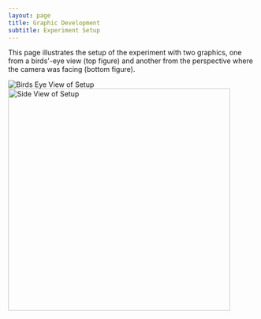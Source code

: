 ```yaml
---
layout: page
title: Graphic Development 
subtitle: Experiment Setup
---
```


This page illustrates the setup of the experiment with two graphics, one from a birds'-eye view (top figure) and another from the perspective where the camera was facing (bottom figure). 

 <img src="{{ 'assets/img/Birds_Eye.png' | relative_url }}" alt="Birds Eye View of Setup" />
 
 <img src="{{ 'assets/img/Side_View.png' | relative_url }}" alt="Side View of Setup" height = 450 class = "center" />
  
  
